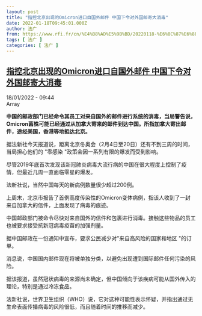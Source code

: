 ```yaml
---
layout: post
title: "指控北京出现的Omicron进口自国外邮件 中国下令对外国邮寄大消毒"
date: 2022-01-18T09:45:01.000Z
author: 法广
from: https://www.rfi.fr/cn/%E4%B8%AD%E5%9B%BD/20220118-%E6%8C%87%E6%8E%A7%E5%8C%97%E4%BA%AComicron%E8%BF%9B%E5%8F%A3%E8%87%AA%E5%9B%BD%E5%A4%96%E9%82%AE%E4%BB%B6-%E4%B8%AD%E5%9B%BD%E4%B8%8B%E4%BB%A4%E5%AF%B9%E5%A4%96%E5%9B%BD%E9%82%AE%E5%AF%84%E5%A4%A7%E6%B6%88%E6%AF%92
tags: [ 法广 ]
categories: [ 法广 ]
---
```

<!--1642499101000-->
[指控北京出现的Omicron进口自国外邮件 中国下令对外国邮寄大消毒](https://www.rfi.fr/cn/%E4%B8%AD%E5%9B%BD/20220118-%E6%8C%87%E6%8E%A7%E5%8C%97%E4%BA%AComicron%E8%BF%9B%E5%8F%A3%E8%87%AA%E5%9B%BD%E5%A4%96%E9%82%AE%E4%BB%B6-%E4%B8%AD%E5%9B%BD%E4%B8%8B%E4%BB%A4%E5%AF%B9%E5%A4%96%E5%9B%BD%E9%82%AE%E5%AF%84%E5%A4%A7%E6%B6%88%E6%AF%92)
------

<div>
<div>18/01/2022 - 09:44</div>Array<p><strong>                    中国的邮政部门已经命令其员工对来自国外的邮件进行系统的消毒，当局警告说，Omicron菌株可能已经通过从加拿大寄来的邮件到达中国。所指加拿大寄出邮件，途经美国，香港等地抵达北京。                </strong></p><div >                    <p>据法新社今天报道说，距离北京冬奥会（2月4日至20日）还有不到三周的时间，当局担心他们的 "零感染 "政策会因一系列有限的爆发而受到影响。</p><p>尽管2019年底首次发现该新冠肺炎病毒大流行病的中国在很大程度上控制了疫情，但最近几周一直面临零星的爆发。</p><p>法新社说，当然中国每天的新病例数量很少超过200例。</p><p>上周末，北京市报告了首例高度传染性的Omicron变体病例，指该人收到了一封来自加拿大的信件，上面发现了病毒的痕迹。</p><p>中国邮政部门被命令尽快对来自国外的信件和包裹进行消毒。接触这些物品的员工也被要求接受抗新冠病毒疫苗的加强剂量。</p><p>据中国邮政在一份通知中宣布，要求公民减少对"来自高风险的国家和地区 "的订单。</p><p>消息说，中国国内邮件现在将被单独分类，以避免出现遭到国际邮件任何污染的风险。</p><p>据该报道，虽然冠状病毒的来源尚未确定，但中国倾向于该疾病可能从国外传入的理论，特别是通过冷冻食品。</p><p>法新社说，世界卫生组织（WHO）说，它对这种可能性表示怀疑，并指出通过无生命表面传播病毒的风险很低，而且随着时间的推移而减少。</p>                                            <div data-selfpromo-newsletter>    </div>    <div data-selfpromo-app>    </div>                </div>
</div>
